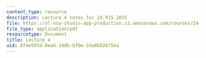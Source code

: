 ```yaml
---
content_type: resource
description: Lecture 4 notes for 24.915 2015
file: https://ol-ocw-studio-app-production.s3.amazonaws.com/courses/24-915-linguistic-phonetics-fall-2015/8f4e9d5d8ea634dbbf0e2da8b92675ea_MIT24_915F15_lec4.pdf
file_type: application/pdf
resourcetype: Document
title: Lecture 4
uid: 8f4e9d5d-8ea6-34db-bf0e-2da8b92675ea
---
```

